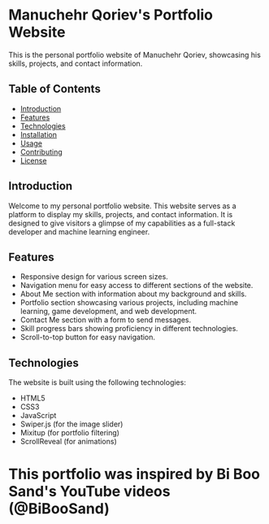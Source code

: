 # Manuchehr Qoriev's Portfolio Website



This is the personal portfolio website of Manuchehr Qoriev, showcasing his skills, projects, and contact information.

## Table of Contents

- [Introduction](#introduction)
- [Features](#features)
- [Technologies](#technologies)
- [Installation](#installation)
- [Usage](#usage)
- [Contributing](#contributing)
- [License](#license)

## Introduction

Welcome to my personal portfolio website. This website serves as a platform to display my skills, projects, and contact information. It is designed to give visitors a glimpse of my capabilities as a full-stack developer and machine learning engineer.

## Features

- Responsive design for various screen sizes.
- Navigation menu for easy access to different sections of the website.
- About Me section with information about my background and skills.
- Portfolio section showcasing various projects, including machine learning, game development, and web development.
- Contact Me section with a form to send messages.
- Skill progress bars showing proficiency in different technologies.
- Scroll-to-top button for easy navigation.

## Technologies

The website is built using the following technologies:

- HTML5
- CSS3
- JavaScript
- Swiper.js (for the image slider)
- Mixitup (for portfolio filtering)
- ScrollReveal (for animations)

# This portfolio was inspired by Bi Boo Sand's YouTube videos (@BiBooSand)
